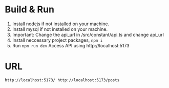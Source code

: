 # Build & Run
1. Install nodejs if not installed on your machine.
2. Install mysql if not installed on your machine.
3. Important: Change the api_url in /src/constant/api.ts and change api_url
4. Install neccessary project packages, `npm i`
4. Run `npm run dev`
Access API using http://localhost:5173

# URL
`
http://localhost:5173/
http://localhost:5173/posts
`
